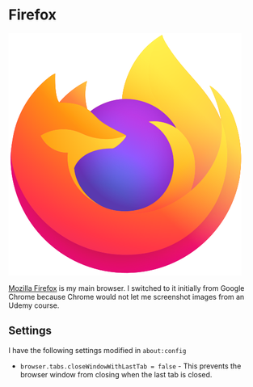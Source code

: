 # Firefox

![Firefox Logo](firefoxlogo.png)

[Mozilla Firefox](https://www.mozilla.org/en-US/firefox/new/) is my main browser. I switched to it initially from Google Chrome because Chrome would not let me screenshot images from an Udemy course.

## Settings

I have the following settings modified in `about:config`

- `browser.tabs.closeWindowWithLastTab = false` - This prevents the browser window from closing when the last tab is closed. 
